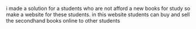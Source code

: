 i made a solution for a students who are not afford a new books for study so make a website for these students. in this website students can buy and sell the secondhand books online to other students
